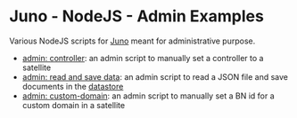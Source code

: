 # Juno - NodeJS - Admin Examples

Various NodeJS scripts for [Juno](https://juno.build) meant for administrative purpose.

- [admin: controller](./controller): an admin script to manually set a controller to a satellite
- [admin: read and save data](./save): an admin script to read a JSON file and save documents in the [datastore](https://juno.build/docs/build/datastore)
- [admin: custom-domain](./custom-domain): an admin script to manually set a BN id for a custom domain in a satellite
